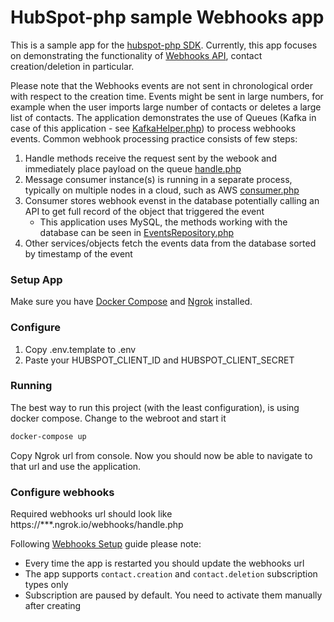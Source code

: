 # HubSpot-php sample Webhooks app

This is a sample app for the [hubspot-php SDK](https://github.com/ryanwinchester/hubspot-php). 
Currently, this app focuses on demonstrating the functionality of [Webhooks API](https://developers.hubspot.com/docs/methods/webhooks/webhooks-overview), contact creation/deletion in particular.

Please note that the Webhooks events are not sent in chronological order with respect to the creation time. Events might be sent in large numbers, for example when the user imports large number of contacts or deletes a large list of contacts.
The application demonstrates the use of Queues (Kafka in case of this application - see [KafkaHelper.php](https://git.hubteam.com/HubSpot/hubspot-integration-samples-php/blob/master/webhooks-contacts-app/src/Helpers/KafkaHelper.php)) to process webhooks events.
Common webhook processing practice consists of few steps:
1. Handle methods receive the request sent by the webook and immediately place payload on the queue [handle.php](https://git.hubteam.com/HubSpot/hubspot-integration-samples-php/blob/master/webhooks-contacts-app/src/actions/webhooks/handle.php)
2. Message consumer instance(s) is running in a separate process, typically on multiple nodes in a cloud, such as AWS [consumer.php](https://git.hubteam.com/HubSpot/hubspot-integration-samples-php/blob/master/webhooks-contacts-app/src/console/webhooks/consumer.php)
3. Consumer stores webhook evenst in the database potentially calling an API to get full record of the object that triggered the event
   - This application uses MySQL, the methods working with the database can be seen in [EventsRepository.php](https://git.hubteam.com/HubSpot/hubspot-integration-samples-php/blob/master/webhooks-contacts-app/src/Repositories/EventsRepository.php)
4. Other services/objects fetch the events data from the database sorted by timestamp of the event  

### Setup App

Make sure you have [Docker Compose](https://docs.docker.com/compose/) and [Ngrok](https://ngrok.com/) installed.

### Configure

1. Copy .env.template to .env
2. Paste your HUBSPOT_CLIENT_ID and HUBSPOT_CLIENT_SECRET

### Running

The best way to run this project (with the least configuration), is using docker compose.  Change to the webroot and start it

```bash
docker-compose up
```

Copy Ngrok url from console. Now you should now be able to navigate to that url and use the application.

### Configure webhooks

Required webhooks url should look like https://***.ngrok.io/webhooks/handle.php

Following [Webhooks Setup](https://developers.hubspot.com/docs/methods/webhooks/webhooks-overview) guide please note:
- Every time the app is restarted you should update the webhooks url
- The app supports `contact.creation` and `contact.deletion` subscription types only
- Subscription are paused by default. You need to activate them manually after creating
